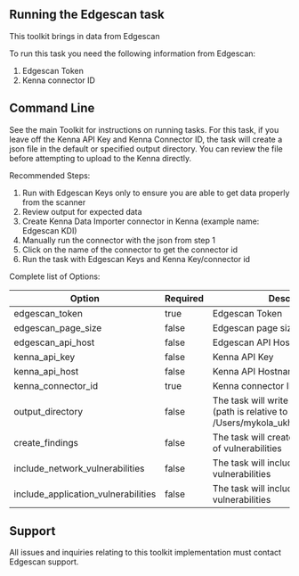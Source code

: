 ## Running the Edgescan task

This toolkit brings in data from Edgescan

To run this task you need the following information from Edgescan:

1. Edgescan Token
1. Kenna connector ID

## Command Line

See the main Toolkit for instructions on running tasks. For this task, if you leave off the Kenna API Key and Kenna Connector ID, the task will create a json file in the default or specified output directory. You can review the file before attempting to upload to the Kenna directly.

Recommended Steps:

1. Run with Edgescan Keys only to ensure you are able to get data properly from the scanner
1. Review output for expected data
1. Create Kenna Data Importer connector in Kenna (example name: Edgescan KDI)
1. Manually run the connector with the json from step 1
1. Click on the name of the connector to get the connector id
1. Run the task with Edgescan Keys and Kenna Key/connector id

Complete list of Options:

| Option | Required | Description | default |
| --- | --- | --- | --- |
| edgescan_token | true | Edgescan Token | n/a |
| edgescan_page_size | false | Edgescan page size | 100 |
| edgescan_api_host | false | Edgescan API Hostname | live.edgescan.com |
| kenna_api_key | false | Kenna API Key | n/a |
| kenna_api_host | false | Kenna API Hostname | api.us.kennasecurity.com |
| kenna_connector_id | true | Kenna connector ID | n/a |
| output_directory | false | The task will write JSON files here (path is relative to /Users/mykola_ukhanskyi/Files/toolkit) | output/edgescan |
| create_findings | false | The task will create findings, instead of vulnerabilities | n/a |
| include_network_vulnerabilities | false | The task will include network layer vulnerabilities | true |
| include_application_vulnerabilities | false | The task will include application layer vulnerabilities | true |

## Support

All issues and inquiries relating to this toolkit implementation must contact Edgescan support.

[comment]: <> (Please add preferred methods to contact Edgescan support.)
